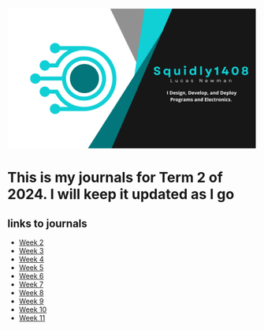 ![Header](https://raw.githubusercontent.com/Squidly1408/Journals-Term-1-2024/main/title.png
)
# This is my journals for Term 2 of 2024. I will keep it updated as I go

## links to journals
 - [Week 2](https://github.com/Squidly1408/Journals-Term-1-2024/blob/main/week_2/Readme.md)
 - [Week 3](https://github.com/Squidly1408/Journals-Term-1-2024/blob/main/week_3/Readme.md)
 - [Week 4](https://github.com/Squidly1408/Journals-Term-1-2024/blob/main/week_4/Readme.md)
 - [Week 5](https://github.com/Squidly1408/Journals-Term-1-2024/blob/main/week_5/Readme.md)
 - [Week 6](https://github.com/Squidly1408/Journals-Term-1-2024/blob/main/week_6/Readme.md)
 - [Week 7](https://github.com/Squidly1408/Journals-Term-1-2024/blob/main/week_7/Readme.md)
 - [Week 8](https://github.com/Squidly1408/Journals-Term-1-2024/blob/main/week_8/Readme.md)
 - [Week 9](https://github.com/Squidly1408/Journals-Term-1-2024/blob/main/week_9/Readme.md)
 - [Week 10](https://github.com/Squidly1408/Journals-Term-1-2024/blob/main/week_10/Readme.md)
 - [Week 11](https://github.com/Squidly1408/Journals-Term-1-2024/blob/main/week_11/Readme.md)
